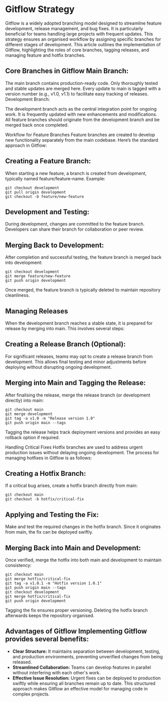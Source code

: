 # Gitflow Strategy

Gitflow is a widely adopted branching model designed to streamline feature development, release management, and bug fixes. It is particularly beneficial for teams handling large projects with frequent updates. This strategy ensures an organised workflow by assigning specific branches for different stages of development. This article outlines the implementation of Gitflow, highlighting the roles of core branches, tagging releases, and managing feature and hotfix branches.

## Core Branches in Gitflow Main Branch:

The main branch contains production-ready code. Only thoroughly tested and stable updates are merged here. Every update to main is tagged with a version number (e.g., v1.0, v1.1) to facilitate easy tracking of releases. Development Branch:

The development branch acts as the central integration point for ongoing work. It is frequently updated with new enhancements and modifications. All feature branches should originate from the development branch and be merged back once completed.

Workflow for Feature Branches Feature branches are created to develop new functionality separately from the main codebase. Here’s the standard approach in Gitflow:

## Creating a Feature Branch:

When starting a new feature, a branch is created from development, typically named feature/feature-name. Example:

```
git checkout development
git pull origin development
git checkout -b feature/new-feature
```
## Development and Testing:

During development, changes are committed to the feature branch. Developers can share their branch for collaboration or peer review.

## Merging Back to Development:

After completion and successful testing, the feature branch is merged back into development:

```
git checkout development
git merge feature/new-feature
git push origin development
```
Once merged, the feature branch is typically deleted to maintain repository cleanliness.

## Managing Releases 
When the development branch reaches a stable state, it is prepared for release by merging into main. This involves several steps:

## Creating a Release Branch (Optional):

For significant releases, teams may opt to create a release branch from development. This allows final testing and minor adjustments before deploying without disrupting ongoing development.

## Merging into Main and Tagging the Release:

After finalising the release, merge the release branch (or development directly) into main:

```
git checkout main
git merge development
git tag -a v1.0 -m "Release version 1.0"
git push origin main --tags
```
Tagging the release helps track deployment versions and provides an easy rollback option if required.

Handling Critical Fixes Hotfix branches are used to address urgent production issues without delaying ongoing development. The process for managing hotfixes in Gitflow is as follows:

## Creating a Hotfix Branch:

If a critical bug arises, create a hotfix branch directly from main:

```
git checkout main
git checkout -b hotfix/critical-fix
```
## Applying and Testing the Fix:

Make and test the required changes in the hotfix branch. Since it originates from main, the fix can be deployed swiftly.

## Merging Back into Main and Development:

Once verified, merge the hotfix into both main and development to maintain consistency:
```
git checkout main
git merge hotfix/critical-fix
git tag -a v1.0.1 -m "Hotfix version 1.0.1"
git push origin main --tags
git checkout development
git merge hotfix/critical-fix
git push origin development
```
Tagging the fix ensures proper versioning. Deleting the hotfix branch afterwards keeps the repository organised.

## Advantages of Gitflow Implementing Gitflow provides several benefits:

* **Clear Structure:** It maintains separation between development, testing, and production environments, preventing unverified changes from being released.
* **Streamlined Collaboration:** Teams can develop features in parallel without interfering with each other's work.
* **Effective Issue Resolution:** Urgent fixes can be deployed to production swiftly while ensuring all branches remain up to date.
This structured approach makes Gitflow an effective model for managing code in complex projects.

